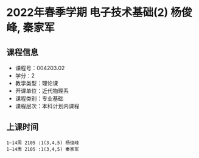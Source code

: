 # 2022年春季学期 电子技术基础(2) 杨俊峰, 秦家军






## 课程信息

- 课程号：004203.02
- 学分：2
- 教学类型：理论课
- 开课单位：近代物理系
- 课程类别：专业基础
- 课程层次：本科计划内课程

## 上课时间

```
1~14周 2105 :1(3,4,5) 杨俊峰
1~14周 2105 :1(3,4,5) 秦家军
```

